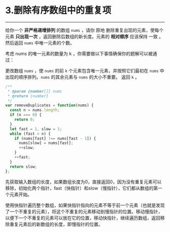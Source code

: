 # 3.删除有序数组中的重复项

---

给你一个 **非严格递增排列** 的数组 `nums` ，请你 原地 删除重复出现的元素，使每个元素 **只出现一次** ，返回删除后数组的新长度。元素的 **相对顺序** 应该保持 一致 。然后返回 `nums` 中唯一元素的个数。

考虑 nums 的唯一元素的数量为 k ，你需要做以下事情确保你的题解可以被通过：

更改数组 `nums` ，使 `nums` 的前 `k` 个元素包含唯一元素，并按照它们最初在 `nums` 中出现的顺序排列。`nums` 的其余元素与 `nums` 的大小不重要。
返回 `k` 。


```js
/**
 * @param {number[]} nums
 * @return {number}
 */
var removeDuplicates = function(nums) {
  const n = nums.length;
  if (n === 0) {
    return 0;
  }
  let fast = 1, slow = 1;
  while (fast < n) {
    if (nums[fast] !== nums[fast - 1]) {
      nums[slow] = nums[fast];
      ++slow;
    }
    ++fast;
  }
  return slow;
};
```

先获取输入数组的长度，如果数组长度为0，直接返回0，因为没有重复元素可以移除，初始化两个指针，fast（快指针）和slow（慢指针），它们都从数组的第一个元素开始。

使用快指针遍历整个数组，如果快指针指向的元素不等于前一个元素（也就是发现了一个不重复的元素），将这个不重复的元素移动到慢指针的位置。移动慢指针，以便下一个不重复的元素可以放在它的位置，移动快指针，继续遍历数组，返回移除重复元素后的新数组的长度，即慢指针的位置。
